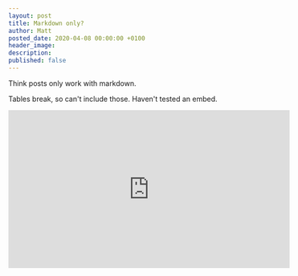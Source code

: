 ```yaml
---
layout: post
title: Markdown only?
author: Matt
posted_date: 2020-04-08 00:00:00 +0100
header_image:
description:
published: false
---
```


Think posts only work with markdown.

Tables break, so can't include those. Haven't tested an embed.

<div class="cms-embed" data-cms-embed="PGlmcmFtZSB3aWR0aD0iNTYwIiBoZWlnaHQ9IjMxNSIgc3JjPSJodHRwczovL3d3dy55b3V0dWJlLmNvbS9lbWJlZC9saE5kVVZoM3FDYyIgZnJhbWVib3JkZXI9IjAiIGFsbG93PSJhY2NlbGVyb21ldGVyOyBhdXRvcGxheTsgZW5jcnlwdGVkLW1lZGlhOyBneXJvc2NvcGU7IHBpY3R1cmUtaW4tcGljdHVyZSIgYWxsb3dmdWxsc2NyZWVuPjwvaWZyYW1lPg=="><iframe width="560" height="315" src="https://www.youtube.com/embed/lhNdUVh3qCc" frameborder="0" allow="accelerometer; autoplay; encrypted-media; gyroscope; picture-in-picture" allowfullscreen=""></iframe></div>

&nbsp;